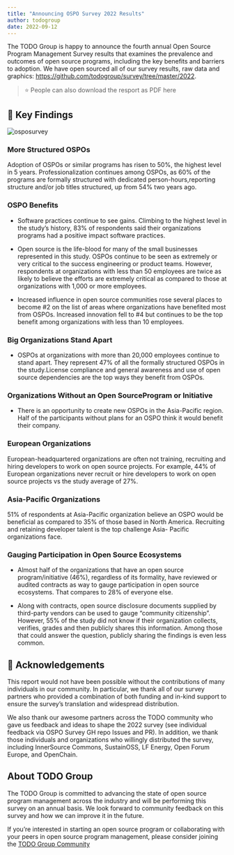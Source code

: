 ```yaml
---
title: "Announcing OSPO Survey 2022 Results"
author: todogroup
date: 2022-09-12
---
```


The TODO Group is happy to announce the fourth annual Open Source Program Management Survey results that examines the prevalence  and outcomes of open source programs, including the key benefits and barriers to adoption. We have open sourced all of our survey results, raw data and graphics: https://github.com/todogroup/survey/tree/master/2022.

> ⭐️ People can also download the resport as PDF here

## 🚀 Key Findings

![osposurvey](/img/blog/ospo-survey-insights-2022.png) 

### More Structured OSPOs

Adoption of OSPOs or similar programs has risen to 50%, the highest level in 5 years. Professionalization continues among OSPOs, as 60% of the programs are formally structured with dedicated person-hours,reporting structure and/or job titles structured, up from 54% two years ago.

### OSPO Benefits

* Software practices continue to see gains. Climbing to the highest level in the study’s history, 83% of
respondents said their organizations programs had a positive impact software practices.

* Open source is the life-blood for many of the small businesses represented in this study. OSPOs continue
to be seen as extremely or very critical to the success engineering or product teams. However, respondents at organizations with less than 50 employees are twice as likely to believe the efforts are extremely critical
as compared to those at organizations with 1,000 or more employees.

* Increased influence in open source communities rose several places to become #2 on the list of areas where
organizations have benefited most from OSPOs. Increased innovation fell to #4 but continues to be
the top benefit among organizations with less than 10 employees.

### Big Organizations Stand Apart

* OSPOs at organizations with more than 20,000 employees continue to stand apart. They represent 47% of all the formally structured OSPOs in the study.License compliance and general awareness and use of open source dependencies are the top ways they benefit from OSPOs.

### Organizations Without an Open SourceProgram or Initiative

* There is an opportunity to create new OSPOs in the Asia-Pacific region. Half of the participants without
plans for an OSPO think it would benefit their company.

### European Organizations

European-headquartered organizations are often not training, recruiting and hiring developers to work on
open source projects. For example, 44% of European organizations never recruit or hire developers to work
on open source projects vs the study average of 27%.

### Asia-Pacific Organizations

51% of respondents at Asia-Pacific organization believe an OSPO would be beneficial as compared to
35% of those based in North America. Recruiting and retaining developer talent is the top challenge Asia-
Pacific organizations face.

### Gauging Participation in Open Source Ecosystems

* Almost half of the organizations that have an open source program/initiative (46%), regardless of its
formality, have reviewed or audited contracts as way to gauge participation in open source ecosystems.
That compares to 28% of everyone else.

* Along with contracts, open source disclosure documents supplied by third-party vendors can be
used to gauge “community citizenship”. However, 55% of the study did not know if their organization collects, verifies, grades and then publicly shares this information. Among those that could answer the question, publicly sharing the findings is even less common.

## 🙏 Acknowledgements

This report would not have been possible without the contributions of many individuals in our community. In particular, we thank all of our survey 
partners who provided a combination of both funding and in-kind support to ensure the survey’s translation and widespread distribution.

We also thank our awesome partners across the TODO community who gave us feedback and ideas to shape the 2022 survey (see individual feedback via OSPO Survey GH repo Issues and PR). 
In addition, we thank those individuals and organizations who willingly distributed the survey, including InnerSource Commons, SustainOSS, LF Energy, 
Open Forum Europe, and OpenChain.

## About TODO Group

The TODO Group is committed to advancing the state of open source program management across the industry and will be performing this survey on an annual basis. 
We look forward to community feedback on this survey and how we can improve it in the future.

If you’re interested in starting an open source program or collaborating with your peers in open source program management, please consider joining the [TODO Group Community](https://todogroup.org/community/)
 
 
